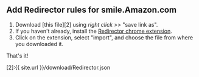 ## Add Redirector rules for smile.Amazon.com ##

1. Download [this file][2] using *right click* >> "save link as".
2. If you haven't already, install the [Redirector chrome extension][1].
3. Click on the extension, select "import", and choose the file from where you downloaded it.

That's it!

[1]:https://chrome.google.com/webstore/detail/redirector/ocgpenflpmgnfapjedencafcfakcekcd
[2]:{{ site.url }}/download/Redirector.json

